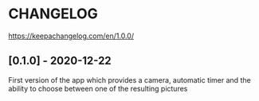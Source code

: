 # CHANGELOG

https://keepachangelog.com/en/1.0.0/

## [0.1.0] - 2020-12-22

First version of the app which provides a camera, automatic timer and the ability to choose between one of the resulting pictures
